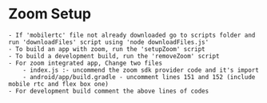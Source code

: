 # Zoom Setup
    - If 'mobilertc' file not already downloaded go to scripts folder and run 'downloadFiles' script using 'node downloadFiles.js'
    - To build an app with zoom, run the 'setupZoom' script
    - To build a development build, run the 'removeZoom' script
    - For zoom integrated app, Change two files
        - index.js :- uncommend the zoom sdk provider code and it's import
        - android/app/build.gradle - uncomment lines 151 and 152 (include mobile rtc and flex box one)
    - For development build comment the above lines of codes
